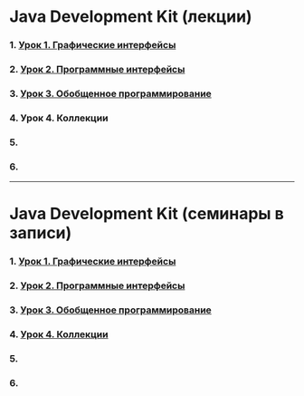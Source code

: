 
# Java Development Kit (лекции)

### 1. [Урок 1. Графические интерфейсы](https://github.com/olgashenkel/GeekBrains-technological_specialization/blob/main/02.%20Java%20Development%20Kit/Lesson_01/Lesson_01.md)
### 2. [Урок 2. Программные интерфейсы](https://github.com/olgashenkel/GeekBrains-technological_specialization/blob/main/02.%20Java%20Development%20Kit/Lesson_02/Lesson_02.md)
### 3. [Урок 3. Обобщенное программирование](https://github.com/olgashenkel/GeekBrains-technological_specialization/blob/main/02.%20Java%20Development%20Kit/Lesson_03/Lesson_03.md)
### 4. Урок 4. Коллекции
### 5. []()
### 6. []()

---

# Java Development Kit (семинары в записи)

### 1. [Урок 1. Графические интерфейсы](https://github.com/olgashenkel/GeekBrains-technological_specialization/blob/main/02.%20Java%20Development%20Kit/Seminar_01/Seminar_01.md)
### 2. [Урок 2. Программные интерфейсы](https://github.com/olgashenkel/GeekBrains-technological_specialization/blob/main/02.%20Java%20Development%20Kit/Seminar_02/Seminar_02.md)
### 3. [Урок 3. Обобщенное программирование](https://github.com/olgashenkel/GeekBrains-technological_specialization/blob/main/02.%20Java%20Development%20Kit/Seminar_03/Seminar_03.md)
### 4. [Урок 4. Коллекции](https://github.com/olgashenkel/GeekBrains-technological_specialization/blob/main/02.%20Java%20Development%20Kit/Seminar_03/Seminar_04.md)
### 5. []()
### 6. []()